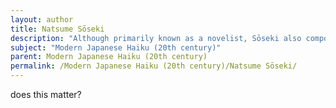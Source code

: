 ```yaml
---
layout: author
title: Natsume Sōseki
description: "Although primarily known as a novelist, Sōseki also composed haiku that reflect his philosophical engagement with nature and the human experience within it, blending modern thought with traditional aesthetics."
subject: "Modern Japanese Haiku (20th century)"
parent: Modern Japanese Haiku (20th century)
permalink: /Modern Japanese Haiku (20th century)/Natsume Sōseki/
---
```


does this matter?
